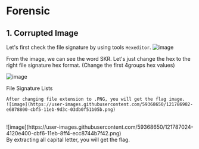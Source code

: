 # Forensic

## 1. Corrupted Image

Let's first check the file signature by using tools ```Hexeditor```.
	![image](https://user-images.githubusercontent.com/59368650/121786568-1ed99700-cbf3-11eb-8985-da087fb839f2.png)
	
From the image, we can see the word SKR.
Let's just change the hex to the right file signature hex format. (Change the first 4groups hex values)

![image](https://user-images.githubusercontent.com/59368650/121786875-40d41900-cbf5-11eb-9fd8-73a5dfe47e21.png)

<a src="https://en.wikipedia.org/wiki/List_of_file_signatures">File Signature Lists</a>
	
	After changing file extension to .PNG, you will get the flag image.
	![image](https://user-images.githubusercontent.com/59368650/121786982-e6878800-cbf5-11eb-9d3c-03db0f51b05b.png)
<br>
	![image](https://user-images.githubusercontent.com/59368650/121787024-4120e400-cbf6-11eb-8ff4-ecc8744b7f42.png)
<br>
	By extracting all capital letter, you will get the flag.
